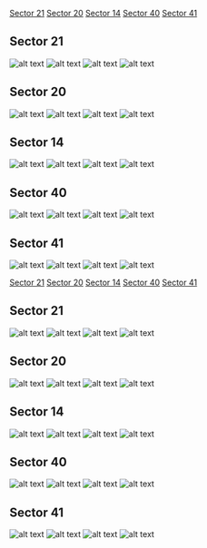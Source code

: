[Sector 21](#sector21)
[Sector 20](#sector20)
[Sector 14](#sector14)
[Sector 40](#sector40)
[Sector 41](#sector41)

<a name = "sector21"></a>
## Sector 21
![alt text](/tt/Qatar-8_Sector_21/Qatar-8_Sector_21_a_TimeSeries.png)
![alt text](/tt/Qatar-8_Sector_21/Qatar-8_Sector_21_b_FoldedLightCurve.png)
![alt text](/tt/Qatar-8_Sector_21/Qatar-8_Sector_21_b_IndividualTransitsWithFit.png)
![alt text](/tt/Qatar-8_Sector_21/Qatar-8_Sector_21_c_TimingResiduals.png)

<a name = "sector20"></a>
## Sector 20
![alt text](/tt/Qatar-8_Sector_20/Qatar-8_Sector_20_a_TimeSeries.png)
![alt text](/tt/Qatar-8_Sector_20/Qatar-8_Sector_20_b_FoldedLightCurve.png)
![alt text](/tt/Qatar-8_Sector_20/Qatar-8_Sector_20_b_IndividualTransitsWithFit.png)
![alt text](/tt/Qatar-8_Sector_20/Qatar-8_Sector_20_c_TimingResiduals.png)

<a name = "sector14"></a>
## Sector 14
![alt text](/tt/Qatar-8_Sector_14/Qatar-8_Sector_14_a_TimeSeries.png)
![alt text](/tt/Qatar-8_Sector_14/Qatar-8_Sector_14_b_FoldedLightCurve.png)
![alt text](/tt/Qatar-8_Sector_14/Qatar-8_Sector_14_b_IndividualTransitsWithFit.png)
![alt text](/tt/Qatar-8_Sector_14/Qatar-8_Sector_14_c_TimingResiduals.png)

<a name = "sector40"></a>
## Sector 40
![alt text](/tt/Qatar-8_Sector_40/Qatar-8_Sector_40_a_TimeSeries.png)
![alt text](/tt/Qatar-8_Sector_40/Qatar-8_Sector_40_b_FoldedLightCurve.png)
![alt text](/tt/Qatar-8_Sector_40/Qatar-8_Sector_40_b_IndividualTransitsWithFit.png)
![alt text](/tt/Qatar-8_Sector_40/Qatar-8_Sector_40_c_TimingResiduals.png)

<a name = "sector41"></a>
## Sector 41
![alt text](/tt/Qatar-8_Sector_41/Qatar-8_Sector_41_a_TimeSeries.png)
![alt text](/tt/Qatar-8_Sector_41/Qatar-8_Sector_41_b_FoldedLightCurve.png)
![alt text](/tt/Qatar-8_Sector_41/Qatar-8_Sector_41_b_IndividualTransitsWithFit.png)
![alt text](/tt/Qatar-8_Sector_41/Qatar-8_Sector_41_c_TimingResiduals.png)

[Sector 21](#sector21)
[Sector 20](#sector20)
[Sector 14](#sector14)
[Sector 40](#sector40)
[Sector 41](#sector41)

<a name = "sector21"></a>
## Sector 21
![alt text](/tt/Qatar-8_Sector_21/Qatar-8_Sector_21_a_TimeSeries.png)
![alt text](/tt/Qatar-8_Sector_21/Qatar-8_Sector_21_b_FoldedLightCurve.png)
![alt text](/tt/Qatar-8_Sector_21/Qatar-8_Sector_21_b_IndividualTransitsWithFit.png)
![alt text](/tt/Qatar-8_Sector_21/Qatar-8_Sector_21_c_TimingResiduals.png)

<a name = "sector20"></a>
## Sector 20
![alt text](/tt/Qatar-8_Sector_20/Qatar-8_Sector_20_a_TimeSeries.png)
![alt text](/tt/Qatar-8_Sector_20/Qatar-8_Sector_20_b_FoldedLightCurve.png)
![alt text](/tt/Qatar-8_Sector_20/Qatar-8_Sector_20_b_IndividualTransitsWithFit.png)
![alt text](/tt/Qatar-8_Sector_20/Qatar-8_Sector_20_c_TimingResiduals.png)

<a name = "sector14"></a>
## Sector 14
![alt text](/tt/Qatar-8_Sector_14/Qatar-8_Sector_14_a_TimeSeries.png)
![alt text](/tt/Qatar-8_Sector_14/Qatar-8_Sector_14_b_FoldedLightCurve.png)
![alt text](/tt/Qatar-8_Sector_14/Qatar-8_Sector_14_b_IndividualTransitsWithFit.png)
![alt text](/tt/Qatar-8_Sector_14/Qatar-8_Sector_14_c_TimingResiduals.png)

<a name = "sector40"></a>
## Sector 40
![alt text](/tt/Qatar-8_Sector_40/Qatar-8_Sector_40_a_TimeSeries.png)
![alt text](/tt/Qatar-8_Sector_40/Qatar-8_Sector_40_b_FoldedLightCurve.png)
![alt text](/tt/Qatar-8_Sector_40/Qatar-8_Sector_40_b_IndividualTransitsWithFit.png)
![alt text](/tt/Qatar-8_Sector_40/Qatar-8_Sector_40_c_TimingResiduals.png)

<a name = "sector41"></a>
## Sector 41
![alt text](/tt/Qatar-8_Sector_41/Qatar-8_Sector_41_a_TimeSeries.png)
![alt text](/tt/Qatar-8_Sector_41/Qatar-8_Sector_41_b_FoldedLightCurve.png)
![alt text](/tt/Qatar-8_Sector_41/Qatar-8_Sector_41_b_IndividualTransitsWithFit.png)
![alt text](/tt/Qatar-8_Sector_41/Qatar-8_Sector_41_c_TimingResiduals.png)

